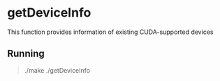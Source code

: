 # getDeviceInfo
This function provides information of existing CUDA-supported devices

## Running
> ./make
> ./getDeviceInfo
